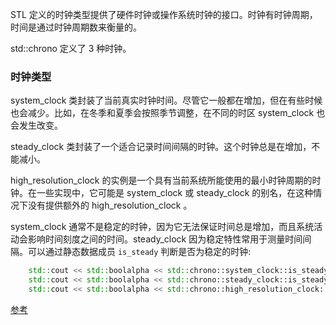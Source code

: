 
STL 定义的时钟类型提供了硬件时钟或操作系统时钟的接口。时钟有时钟周期，时间是通过时钟周期数来衡量的。

std::chrono 定义了 3 种时钟。

### 时钟类型

system_clock 类封装了当前真实时钟时间。尽管它一般都在增加，但在有些时候也会减少。比如，在冬季和夏季会按照季节调整，在不同的时区 system_clock 也会发生改变。

steady_clock 类封装了一个适合记录时间间隔的时钟。这个时钟总是在增加，不能减小。

high_resolution_clock 的实例是一个具有当前系统所能使用的最小时钟周期的时钟。在一些实现中，它可能是 system_clock 或 steady_clock 的别名，在这种情况下没有提供额外的 high_resolution_clock 。

system_clock 通常不是稳定的时钟，因为它无法保证时间总是增加，而且系统活动会影响时间刻度之间的时间。steady_clock 因为稳定特性常用于测量时间间隔。可以通过静态数据成员 `is_steady` 判断是否为稳定的时钟:
```c++
    std::cout << std::boolalpha << std::chrono::system_clock::is_steady << std::endl;
    std::cout << std::boolalpha << std::chrono::steady_clock::is_steady << std::endl;
    std::cout << std::boolalpha << std::chrono::high_resolution_clock::is_steady << std::endl;
```

[参考](04_chrono/04_clock_is_steady.cpp)
